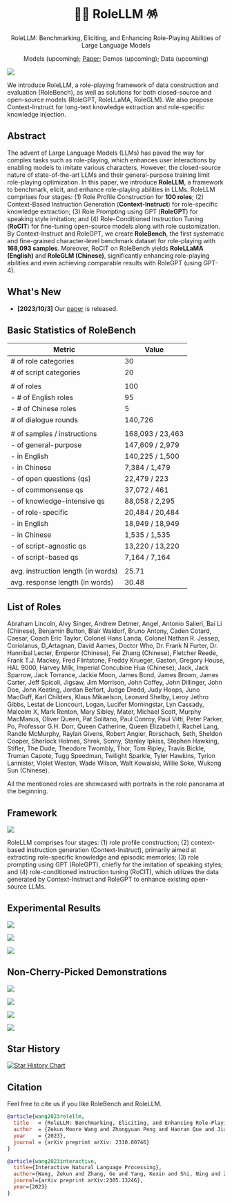 <div align= "center">
    <h1> 👨‍🎤 RoleLLM 🪅 </h1>
</div>

<p align="center">  
RoleLLM: Benchmarking, Eliciting, and Enhancing Role-Playing Abilities of Large Language Models
</p>

<p align="center">  
Models (upcoming); 
<a href="https://arxiv.org/pdf/2310.00746.pdf">Paper</a>; 
Demos (upcoming); 
Data (upcoming)
</p>


![](./assets/rolellm-bird-eye.png)

We introduce RoleLLM, a role-playing framework of data construction and evaluation (RoleBench), as well as solutions for both closed-source and open-source models (RoleGPT, RoleLLaMA, RoleGLM). We also propose Context-Instruct for long-text knowledge extraction and role-specific knowledge injection.


## Abstract

The advent of Large Language Models (LLMs) has paved the way for complex tasks such as role-playing, which enhances user interactions by enabling models to imitate various characters. However, the closed-source nature of state-of-the-art LLMs and their general-purpose training limit role-playing optimization. In this paper, we introduce **RoleLLM**, a framework to benchmark, elicit, and enhance role-playing abilities in LLMs. RoleLLM comprises four stages: (1) Role Profile Construction for **100 roles**; (2) Context-Based Instruction Generation (**Context-Instruct**) for role-specific knowledge extraction; (3) Role Prompting using GPT (**RoleGPT**) for speaking style imitation; and (4) Role-Conditioned Instruction Tuning (**RoCIT**) for fine-tuning open-source models along with role customization. By Context-Instruct and RoleGPT, we create **RoleBench**, the first systematic and fine-grained character-level benchmark dataset for role-playing with **168,093 samples**. Moreover, RoCIT on RoleBench yields **RoleLLaMA (English)** and **RoleGLM (Chinese)**, significantly enhancing role-playing abilities and even achieving comparable results with RoleGPT (using GPT-4).



## What's New

- **[2023/10/3]** Our [paper](https://arxiv.org/abs/2310.00746) is released.


## Basic Statistics of RoleBench

| Metric                             | Value            |
| ---------------------------------- | ---------------- |
| # of role categories               | 30               |
| # of script categories             | 20               |
|                                    |                  |
| # of roles                         | 100              |
| - # of English roles               | 95               |
| - # of Chinese roles               | 5                |
| # of dialogue rounds               | 140,726          |
|                                    |                  |
| # of samples / instructions        | 168,093 / 23,463 |
| - of general-purpose               | 147,609 / 2,979  |
| - in English                       | 140,225 / 1,500  |
| - in Chinese                       | 7,384 / 1,479    |
| - of open questions (qs)           | 22,479 / 223     |
| - of commonsense qs                | 37,072 / 461     |
| - of knowledge-intensive qs        | 88,058 / 2,295   |
| - of role-specific                 | 20,484 / 20,484  |
| - in English                       | 18,949 / 18,949  |
| - in Chinese                       | 1,535 / 1,535    |
| - of script-agnostic qs            | 13,220 / 13,220  |
| - of script-based qs               | 7,164 / 7,164    |
|                                    |                  |
| avg. instruction length (in words) | 25.71            |
| avg. response length (in words)    | 30.48            |



## List of Roles

Abraham Lincoln, Alvy Singer, Andrew Detmer, Angel, Antonio Salieri, Bai Li (Chinese), Benjamin Button, Blair Waldorf, Bruno Antony, Caden Cotard, Caesar, Coach Eric Taylor, Colonel Hans Landa, Colonel Nathan R. Jessep, Coriolanus, D\_Artagnan, David Aames, Doctor Who, Dr. Frank N Furter, Dr. Hannibal Lecter, Emperor (Chinese), Fei Zhang (Chinese), Fletcher Reede, Frank T.J. Mackey, Fred Flintstone, Freddy Krueger, Gaston, Gregory House, HAL 9000, Harvey Milk, Imperial Concubine Hua (Chinese), Jack, Jack Sparrow, Jack Torrance, Jackie Moon, James Bond, James Brown, James Carter, Jeff Spicoli, Jigsaw, Jim Morrison, John Coffey, John Dillinger, John Doe, John Keating, Jordan Belfort, Judge Dredd, Judy Hoops, Juno MacGuff, Karl Childers, Klaus Mikaelson, Leonard Shelby, Leroy Jethro Gibbs, Lestat de Lioncourt, Logan, Lucifer Morningstar, Lyn Cassady, Malcolm X, Mark Renton, Mary Sibley, Mater, Michael Scott, Murphy MacManus, Oliver Queen, Pat Solitano, Paul Conroy, Paul Vitti, Peter Parker, Po, Professor G.H. Dorr, Queen Catherine, Queen Elizabeth I, Rachel Lang, Randle McMurphy, Raylan Givens, Robert Angier, Rorschach, Seth, Sheldon Cooper, Sherlock Holmes, Shrek, Sonny, Stanley Ipkiss, Stephen Hawking, Stifler, The Dude, Theodore Twombly, Thor, Tom Ripley, Travis Bickle, Truman Capote, Tugg Speedman, Twilight Sparkle, Tyler Hawkins, Tyrion Lannister, Violet Weston, Wade Wilson, Walt Kowalski, Willie Soke, Wukong Sun (Chinese). 

All the mentioned roles are showcased with portraits in the role panorama at the beginning.



## Framework

![](./assets/framework.png)

RoleLLM comprises four stages: (1) role profile construction; (2) context-based instruction generation (Context-Instruct), primarily aimed at extracting role-specific knowledge and episodic memories; (3) role prompting using GPT (RoleGPT), chiefly for the imitation of speaking styles; and (4) role-conditioned instruction tuning (RoCIT), which utilizes the data generated by Context-Instruct and RoleGPT to enhance existing open-source LLMs.



## Experimental Results

![](./assets/main-ins-gen-rolellama.png)

![](./assets/main-ins-gen-roleglm.png)

![](./assets/main-role-gen-rolellama.png)



## Non-Cherry-Picked Demonstrations

![](./assets/wukong-demo.png)

![](./assets/twilight-demo.png)

![](./assets/jack_sparrow-demo.png)

![](./assets/hawking-demo.png)

## Star History

[![Star History Chart](https://api.star-history.com/svg?repos=InteractiveNLP-Team/RoleLLM-public&type=Date)](https://star-history.com/#InteractiveNLP-Team/RoleLLM-public&Date)

## Citation

Feel free to cite us if you like RoleBench and RoleLLM.

```bibtex
@article{wang2023rolellm,
  title   = {RoleLLM: Benchmarking, Eliciting, and Enhancing Role-Playing Abilities of Large Language Models},
  author  = {Zekun Moore Wang and Zhongyuan Peng and Haoran Que and Jiaheng Liu and Wangchunshu Zhou and Yuhan Wu and Hongcheng Guo and Ruitong Gan and Zehao Ni and Man Zhang and Zhaoxiang Zhang and Wanli Ouyang and Ke Xu and Wenhu Chen and Jie Fu and Junran Peng},
  year    = {2023},
  journal = {arXiv preprint arXiv: 2310.00746}
}
```

```bibtex
@article{wang2023interactive,
  title={Interactive Natural Language Processing},
  author={Wang, Zekun and Zhang, Ge and Yang, Kexin and Shi, Ning and Zhou, Wangchunshu and Hao, Shaochun and Xiong, Guangzheng and Li, Yizhi and Sim, Mong Yuan and Chen, Xiuying and others},
  journal={arXiv preprint arXiv:2305.13246},
  year={2023}
}
```


